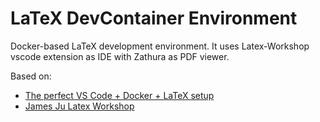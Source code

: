 # LaTeX DevContainer Environment

Docker-based LaTeX development environment. It uses Latex-Workshop vscode extension as IDE with Zathura as PDF viewer.

Based on:

- [The perfect VS Code + Docker + LaTeX setup](https://medium.com/@kombustor/vs-code-docker-latex-setup-f84128c6f790)
- [James Ju Latex Workshop](https://github.com/James-Yu/LaTeX-Workshop)